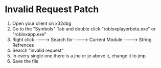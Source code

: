 # Invalid Request Patch

1. Open your client on x32dbg
2. Go to the "Symbols" Tab and double click "robloxplayerbeta.exe" or "robloxapp.exe"
3. Right click ----> Search for ----> Current Module ----> String Refrences
4. Search "invalid request"
5. In every single one there is a jne or je above it, change it to jmp
6. Save the file
